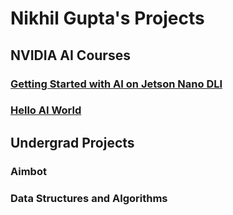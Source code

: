 # Nikhil Gupta's Projects

## NVIDIA AI Courses
### [Getting Started with AI on Jetson Nano DLI](https://courses.nvidia.com/courses/course-v1:DLI+S-RX-02+V2/)

### [Hello AI World](https://github.com/nikhil-x-gupta/jetson-inference/tree/master)



## Undergrad Projects
### Aimbot
### Data Structures and Algorithms

<!--
**nikhil-x-gupta/nikhil-x-gupta** is a ✨ _special_ ✨ repository because its `README.md` (this file) appears on your GitHub profile.

Here are some ideas to get you started:

- 🔭 I’m currently working on ...
- 🌱 I’m currently learning ...
- 👯 I’m looking to collaborate on ...
- 🤔 I’m looking for help with ...
- 💬 Ask me about ...
- 📫 How to reach me: ...
- 😄 Pronouns: ...
- ⚡ Fun fact: ...
-->
